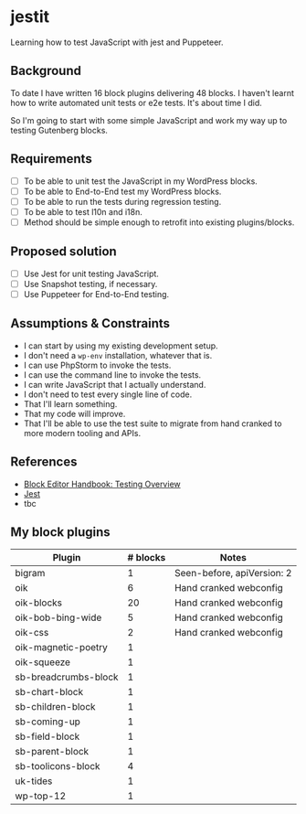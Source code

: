# jestit
Learning how to test JavaScript with jest and Puppeteer.

## Background
To date I have written 16 block plugins delivering 48 blocks.
I haven't learnt how to write automated unit tests or e2e tests.
It's about time I did.

So I'm going to start with some simple JavaScript and work my way up 
to testing Gutenberg blocks. 

## Requirements

- [ ] To be able to unit test the JavaScript in my WordPress blocks.
- [ ] To be able to End-to-End test my WordPress blocks.
- [ ] To be able to run the tests during regression testing.
- [ ] To be able to test l10n and i18n.
- [ ] Method should be simple enough to retrofit into existing plugins/blocks.

## Proposed solution

- [ ] Use Jest for unit testing JavaScript.
- [ ] Use Snapshot testing, if necessary.
- [ ] Use Puppeteer for End-to-End testing.

## Assumptions & Constraints
- I can start by using my existing development setup.
- I don't need a `wp-env` installation, whatever that is. 
- I can use PhpStorm to invoke the tests.
- I can use the command line to invoke the tests.
- I can write JavaScript that I actually understand.
- I don't need to test every single line of code.
- That I'll learn something.
- That my code will improve.
- That I'll be able to use the test suite to migrate from hand cranked to more modern tooling and APIs.


## References
- [Block Editor Handbook: Testing Overview](https://developer.wordpress.org/block-editor/contributors/code/testing-overview/)
- [Jest](https://jestjs.io/)
- tbc

## My block plugins

Plugin | # blocks | Notes
------ | -------- | ------
bigram | 1 | Seen-before, apiVersion: 2
oik    |  6        | Hand cranked webconfig
oik-blocks | 20 | Hand cranked webconfig
oik-bob-bing-wide | 5 | Hand cranked webconfig
oik-css | 2 | Hand cranked webconfig
oik-magnetic-poetry | 1 |  
oik-squeeze | 1 | 
sb-breadcrumbs-block | 1 | 
sb-chart-block | 1 |
sb-children-block | 1 |
sb-coming-up | 1 | 
sb-field-block | 1 |
sb-parent-block | 1 |
sb-toolicons-block | 4 | 
uk-tides | 1 |
wp-top-12 | 1 | 





